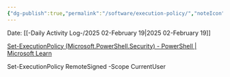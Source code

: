 ```yaml
---
{"dg-publish":true,"permalink":"/software/execution-policy/","noteIcon":"","created":"2025-02-19T13:47:33.927-06:00"}
---
```


Date: [[-Daily Activity Log-/2025 02-February 19\|2025 02-February 19]]


[Set-ExecutionPolicy (Microsoft.PowerShell.Security) - PowerShell | Microsoft Learn](https://learn.microsoft.com/en-us/powershell/module/microsoft.powershell.security/set-executionpolicy?view=powershell-7.5)


Set-ExecutionPolicy RemoteSigned -Scope CurrentUser
